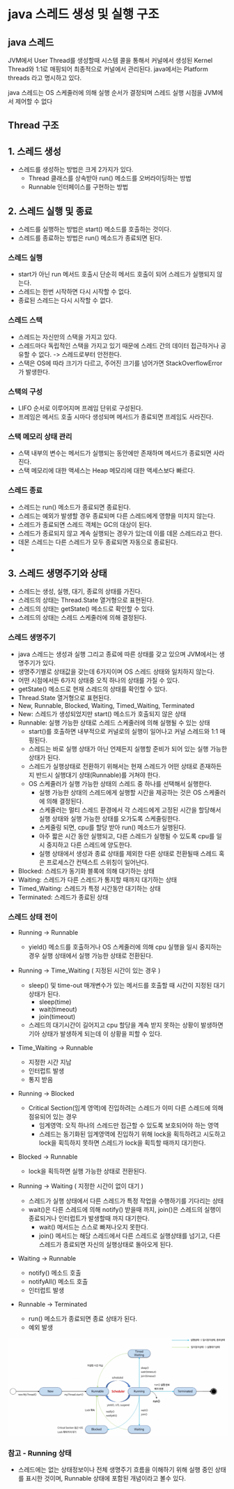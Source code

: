 # java 스레드 생성 및 실행 구조


## java 스레드
JVM에서 User Thread를 생성할때 시스템 콜을 통해서 커널에서 생성된 Kernel Thread와 1:1로 매핑되어
최종적으로 커널에서 관리된다.
java에서는 Platform threads 라고 명시하고 있다.

java 스레드는 OS 스케줄러에 의해 실행 순서가 결정되며 스레드 실행 시점을 JVM에서 제어할 수 없다


## Thread 구조


## 1. 스레드 생성
- 스레드를 생성하는 방법은 크게 2가지가 있다.
  - Thread 클래스를 상속받아 run() 메소드를 오버라이딩하는 방법
  - Runnable 인터페이스를 구현하는 방법

## 2. 스레드 실행 및 종료
- 스레드를 실행하는 방법은 start() 메소드를 호출하는 것이다.
- 스레드를 종료하는 방법은 run() 메소드가 종료되면 된다.


### 스레드 실행
- start가 아닌 run 메서드 호출시 단순히 메서드 호출이 되어 스레드가 실행되지 않는다.
- 스레드는 한번 시작하면 다시 시작할 수 없다.
- 종료된 스레드는 다시 시작할 수 없다.

### 스레드 스택
- 스레드는 자신만의 스택을 가지고 있다.
- 스레드마다 독립적인 스택을 가지고 있기 때문에 스레드 간의 데이터 접근하거나 공유할 수 없다. -> 스레드로부터 안전한다.
- 스택은 OS에 따라 크기가 다르고, 주어진 크기를 넘어가면 StackOverflowError가 발생한다.

### 스택의 구성
- LIFO 순서로 이루어지며 프레임 단위로 구성된다.
- 프레임은 메서드 호출 시마다 생성되며 메서드가 종료되면 프레임도 사라진다.

### 스택 메모리 상태 관리
- 스택 내부의 변수는 메서드가 실행되는 동안에만 존재하며 메서드가 종료되면 사라진다.
- 스택 메모리에 대한 액세스는 Heap 메모리에 대한 액세스보다 빠르다.

### 스레드 종료
- 스레드는 run() 메소드가 종료되면 종료된다.
- 스레드는 예외가 발생할 경우 종료되며 다른 스레드에게 영향을 미치지 않는다. 
- 스레드가 종료되면 스레드 객체는 GC의 대상이 된다.
- 스레드가 종료되지 않고 계속 실행되는 경우가 있는데 이를 데몬 스레드라고 한다.
- 데몬 스레드는 다른 스레드가 모두 종료되면 자동으로 종료된다.
- 

## 3. 스레드 생명주기와 상태
- 스레드는 생성, 실행, 대기, 종료의 상태를 가진다.
- 스레드의 상태는 Thread.State 열거형으로 표현된다.
- 스레드의 상태는 getState() 메소드로 확인할 수 있다.
- 스레드의 상태는 스레드 스케줄러에 의해 결정된다.

### 스레드 생명주기
- java 스레드는 생성과 실행 그리고 종료에 따른 상태를 갖고 있으며 JVM에서는 생명주기가 있다.
- 생명주기별로 상태값을 갖는데 6가지이며 OS 스레드 상태와 일치하지 않는다.
- 어떤 시점에서든 6가지 상태중 오직 하나의 상태를 가질 수 있다.
- getState() 메소드로 현재 스레드의 상태를 확인할 수 있다.
- Thread.State 열거형으로 표현된다.
- New, Runnable, Blocked, Waiting, Timed_Waiting, Terminated
- New: 스레드가 생성되었지만 start() 메소드가 호출되지 않은 상태
- Runnable: 실행 가능한 상태로 스레드 스케줄러에 의해 실행될 수 있는 상태
  - start()를 호출하면 내부적으로 커널로의 실행이 일어나고 커널 스레드와 1:1 매핑된다.
  - 스레드는 바로 실행 상태가 아닌 언제든지 실행할 준비가 되어 있는 실행 가능한 상태가 된다.
  - 스레드가 실행상태로 전환하기 위해서는 현재 스레드가 어떤 상태로 존재하든지 반드시 실행대기 상태(Runnable)를 거쳐야 한다.
  - OS 스케줄러가 실행 가능한 상태의 스레드 중 하나를 선택해서 실행한다.
    - 실행 가능한 상태의 스레드에게 실행할 시간을 제공하는 것은 OS 스케줄러에 의해 결정된다.
    - 스케줄러는 멀티 스레드 환경에서 각 스레드에게 고정된 시간을 할당해서 실행 상태와 실행 가능한 상태를 오가도록 스케줄링한다.
    - 스케줄링 되면, cpu를 할당 받아 run() 메소드가 실행된다.
    - 아주 짧은 시간 동안 실행되고, 다른 스레드가 실행될 수 있도록 cpu를 일시 중지하고 다른 스레드에 양도한다.
    - 실행 상태에서 생성과 종료 상태를 제외한 다른 상태로 전환될때 스레드 혹은 프로세스간 컨텍스트 스위칭이 일어난다.
- Blocked: 스레드가 동기화 블록에 의해 대기하는 상태
- Waiting: 스레드가 다른 스레드가 통지할 때까지 대기하는 상태
- Timed_Waiting: 스레드가 특정 시간동안 대기하는 상태
- Terminated: 스레드가 종료된 상태

### 스레드 상태 전이
- Running -> Runnable
  - yield() 메소드를 호출하거나 OS 스케줄러에 의해 cpu 실행을 일시 중지하는 경우 실행 상태에서 실행 가능한 상태로 전환된다.

- Running -> Time_Waiting ( 지정된 시간이 있는 경우 )
  - sleep() 및 time-out 매개변수가 있는 메서드를 호출할 때 시간이 지정된 대기 상태가 된다.
    - sleep(time)
    - wait(timeout)
    - join(timeout)
  - 스레드의 대기시간이 길어지고 cpu 할당을 계속 받지 못하는 상황이 발생하면 기아 상태가 발생하게 되는데 이 상황을 피할 수 있다.

- Time_Waiting -> Runnable
  - 지정한 시간 지남
  - 인터럽트 발생
  - 통지 받음

- Running -> Blocked
  - Critical Section(임계 영역)에 진입하려는 스레드가 이미 다른 스레드에 의해 점유되어 있는 경우
    - 임계영역: 오직 하나의 스레드만 접근할 수 있도록 보호되어야 하는 영역
    - 스레드는 동기화된 임계영역에 진입하기 위해 lock을 획득하려고 시도하고 lock을 획득하지 못하면 스레드가 lock을 획득할 때까지 대기한다.

- Blocked -> Runnable
  - lock을 획득하면 실행 가능한 상태로 전환된다.
  
- Running -> Waiting ( 지정한 시간이 없이 대기 )
  - 스레드가 실행 상태에서 다른 스레드가 특정 작업을 수행하기를 기다리는 상태
  - wait()은 다른 스레드에 의해 notify() 받을때 까지, join()은 스레드의 실행이 종료되거나 인터럽트가 발생할때 까지 대기한다.
    - wait() 메서드는 스스로 빠져나오지 못한다. 
    - join() 메서드는 해당 스레드에서 다른 스레드로 실행상태를 넘기고, 다른 스레드가 종료되면 자신의 실행상태로 돌아오게 된다.

- Waiting -> Runnable
  - notify() 메소드 호출
  - notifyAll() 메소드 호출
  - 인터럽트 발생

- Runnable -> Terminated
  - run() 메소드가 종료되면 종료 상태가 된다.
  - 예외 발생 

![img.png](img.png)

### 참고 - Running 상태
- 스레드에는 없는 상태정보이나 전체 생명주기 흐름을 이해하기 위해 실행 중인 상태를 표시한 것이며, Runnable 상태에 포함된 개념이라고 볼수 있다.